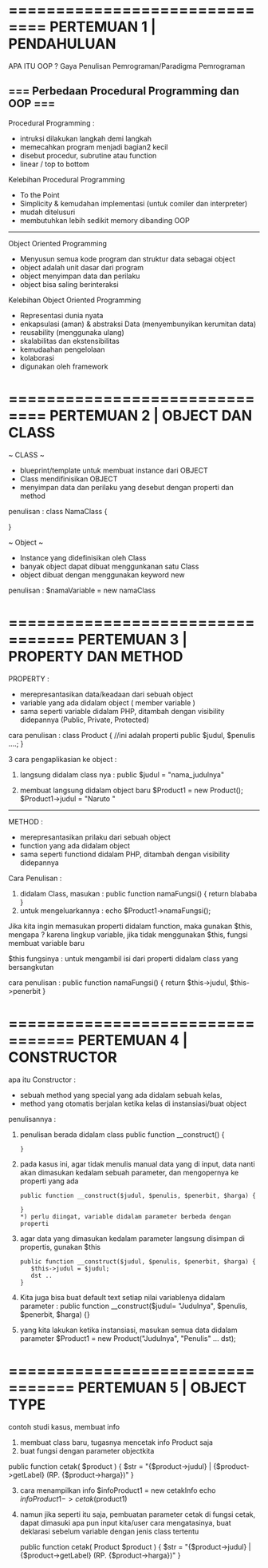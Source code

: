 ==============================
PERTEMUAN 1 | PENDAHULUAN
==============================
APA ITU OOP ?
Gaya Penulisan Pemrograman/Paradigma Pemrograman

=== Perbedaan Procedural Programming dan OOP ===
------------------------------------------------
Procedural Programming :
- intruksi dilakukan langkah demi langkah
- memecahkan program menjadi bagian2 kecil
- disebut procedur, subrutine atau function
- linear / top to bottom

Kelebihan Procedural Programming
- To the Point
- Simplicity & kemudahan implementasi (untuk comiler dan interpreter)
- mudah ditelusuri
- membutuhkan lebih sedikit memory dibanding OOP

-------------------------------------------------
Object Oriented Programming
- Menyusun semua kode program dan struktur data sebagai object
- object adalah unit dasar dari program
- object menyimpan data dan perilaku
- object bisa saling berinteraksi

Kelebihan Object Oriented Programming
- Representasi dunia nyata
- enkapsulasi (aman) & abstraksi Data (menyembunyikan kerumitan data)
- reusability (menggunaka ulang)
- skalabilitas dan ekstensibilitas
- kemudaahan pengelolaan
- kolaborasi
- digunakan oleh framework



==============================
PERTEMUAN 2 | OBJECT DAN CLASS
==============================

~ CLASS ~
- blueprint/template untuk membuat instance dari OBJECT
- Class mendifinisikan OBJECT
- menyimpan data dan perilaku yang desebut dengan properti dan method

penulisan :
class NamaClass {

}

~ Object ~
- Instance yang didefinisikan oleh Class
- banyak object dapat dibuat menggunkanan satu Class
- object dibuat dengan menggunakan keyword new

penulisan :
$namaVariable = new namaClass



=================================
PERTEMUAN 3 | PROPERTY DAN METHOD
=================================
PROPERTY :
- merepresantasikan data/keadaan dari sebuah object
- variable yang ada didalam object ( member variable )
- sama seperti variable didalam PHP, ditambah dengan visibility didepannya (Public, Private, Protected)

cara penulisan :
class Product {
       //ini adalah properti
       public $judul, $penulis ....;
}

3 cara pengaplikasian ke object :
1. langsung didalam class nya :
       public $judul = "nama_judulnya"

2. membuat langsung didalam object baru
       $Product1 = new Product();
       $Product1->judul = "Naruto "

-----------------------------------------------
METHOD :
- merepresantasikan prilaku dari sebuah object
- function yang ada didalam object
- sama seperti functiond didalam PHP, ditambah dengan visibility didepannya

Cara Penulisan :
1. didalam Class, masukan :
       public function namaFungsi() {
              return blababa
       }
2. untuk mengeluarkannya :
       echo $Product1->namaFungsi();

Jika kita ingin memasukan properti didalam function, maka gunakan $this,
mengapa ? karena lingkup variable, jika tidak menggunakan $this, fungsi membuat variable baru

$this fungsinya : untuk mengambil isi dari properti didalam class yang bersangkutan

cara penulisan :
       public function namaFungsi() {
              return $this->judul, $this->penerbit
       }



=================================
PERTEMUAN 4 | CONSTRUCTOR
=================================
apa itu Constructor :
- sebuah method yang special yang ada didalam sebuah kelas,
- method yang otomatis berjalan ketika kelas di instansiasi/buat object

penulisannya :
1. penulisan berada didalam class
       public function __construct() {

       }
2. pada kasus ini, agar tidak menulis manual data yang di input, 
data nanti akan dimasukan kedalam sebuah parameter, dan mengopernya ke properti yang ada

       public function __construct($judul, $penulis, $penerbit, $harga) {
              
       }
       *) perlu diingat, variable didalam parameter berbeda dengan properti

3. agar data yang dimasukan kedalam parameter langsung disimpan di propertis, gunakan $this
       
       public function __construct($judul, $penulis, $penerbit, $harga) {
          $this->judul = $judul;
          dst ..    
       }

4. Kita juga bisa buat default text setiap nilai variablenya didalam parameter :
       public function __construct($judul= "Judulnya", $penulis, $penerbit, $harga) {}

5. yang kita lakukan ketika instansiasi, masukan semua data didalam parameter
       $Product1 = new Product("Judulnya", "Penulis" ... dst);



=================================
PERTEMUAN 5 | OBJECT TYPE
=================================
contoh studi kasus, membuat info

1. membuat class baru, tugasnya mencetak info Product saja
2. buat fungsi dengan parameter objectkita

public function cetak( $product ) {
       $str = "{$product->judul} | {$product->getLabel} (RP. {$product->harga})"
}

3. cara menampilkan info
       $infoProduct1 = new cetakInfo
       echo $infoProduct1->cetak($product1)

4. namun jika seperti itu saja, pembuatan parameter cetak di fungsi cetak, 
   dapat dimasuki apa pun input kita/user
   cara mengatasinya, buat deklarasi sebelum variable dengan jenis class tertentu

   public function cetak( Product $product ) {
       $str = "{$product->judul} | {$product->getLabel} (RP. {$product->harga})"
}    
